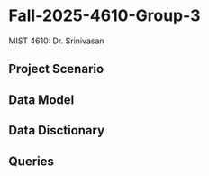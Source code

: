 # Fall-2025-4610-Group-3
MIST 4610: Dr. Srinivasan

## Project Scenario 

## Data Model

## Data Disctionary 

## Queries
